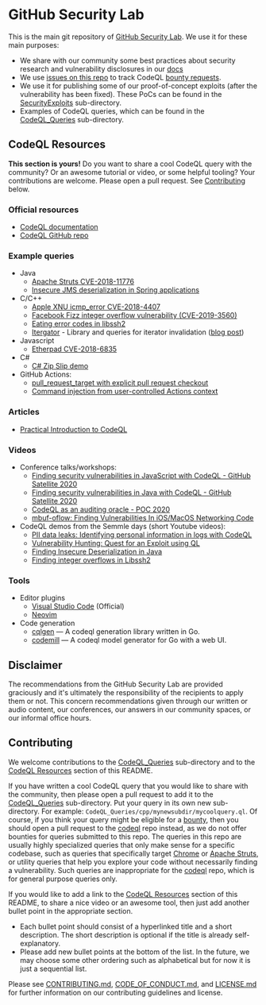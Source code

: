 # GitHub Security Lab

This is the main git repository of [GitHub Security Lab](https://securitylab.github.com/).
We use it for these main purposes:

* We share with our community some best practices about security research and vulnerability disclosures in our [docs](/docs)
* We use [issues on this repo](https://github.com/github/securitylab/issues?q=is%3Aissue+is%3Aopen+label%3A%22All+For+One%22) to track CodeQL [bounty requests](https://securitylab.github.com/bounties).
* We use it for publishing some of our proof-of-concept exploits (after the vulnerability has been fixed). These PoCs can be found in the [SecurityExploits](SecurityExploits) sub-directory.
* Examples of CodeQL queries, which can be found in the [CodeQL_Queries](CodeQL_Queries) sub-directory.

## CodeQL Resources

**This section is yours!** Do you want to share a cool CodeQL query with the community? Or an awesome tutorial or video, or some helpful tooling? Your contributions are welcome. Please open a pull request. See [Contributing](#Contributing) below.

### Official resources

* [CodeQL documentation](https://codeql.github.com/docs/)
* [CodeQL GitHub repo](https://github.com/github/codeql)

### Example queries

* Java
  * [Apache Struts CVE-2018-11776](CodeQL_Queries/java/Apache_Struts_CVE-2018-11776)
  * [Insecure JMS deserialization in Spring applications](https://github.com/silentsignal/jms-codeql/)
* C/C++
  * [Apple XNU icmp_error CVE-2018-4407](CodeQL_Queries/cpp/XNU_icmp_error_CVE-2018-4407)
  * [Facebook Fizz integer overflow vulnerability (CVE-2019-3560)](CodeQL_Queries/cpp/Facebook_Fizz_CVE-2019-3560)
  * [Eating error codes in libssh2](CodeQL_Queries/cpp/libssh2_eating_error_codes)
  * [Itergator](https://github.com/trailofbits/itergator) - Library and queries for iterator invalidation ([blog post](https://blog.trailofbits.com/2020/10/09/detecting-iterator-invalidation-with-codeql/))
* Javascript
  * [Etherpad CVE-2018-6835](CodeQL_Queries/javascript/Etherpad_CVE-2018-6835)
* C#
  * [C# Zip Slip demo](CodeQL_Queries/csharp/ZipSlip)
* GitHub Actions:
  * [pull_request_target with explicit pull request checkout](https://github.com/github/codeql/blob/main/javascript/ql/src/experimental/Security/CWE-094/UntrustedCheckout.ql)
  * [Command injection from user-controlled Actions context](https://github.com/github/codeql/blob/main/javascript/ql/src/experimental/Security/CWE-094/ExpressionInjection.ql)

### Articles

* [Practical Introduction to CodeQL](https://jorgectf.gitlab.io/blog/post/practical-codeql-introduction/)

### Videos

* Conference talks/workshops:
  * [Finding security vulnerabilities in JavaScript with CodeQL - GitHub Satellite 2020](https://www.youtube.com/watch?v=pYzfGaLTqC0)
  * [Finding security vulnerabilities in Java with CodeQL - GitHub Satellite 2020](https://www.youtube.com/watch?v=nvCd0Ee4FgE)
  * [CodeQL as an auditing oracle - POC 2020](https://www.youtube.com/watch?v=XmAEgl8bVhg)
  * [mbuf-oflow: Finding Vulnerabilities In iOS/MacOS Networking Code](https://www.youtube.com/watch?v=0EHP2gzwVAY)
* CodeQL demos from the Semmle days (short Youtube videos):
  * [PII data leaks: Identifying personal information in logs with CodeQL](https://www.youtube.com/watch?v=hHaOxbyqy44)
  * [Vulnerability Hunting: Quest for an Exploit using QL](https://www.youtube.com/watch?v=irrYp3wdtsw)
  * [Finding Insecure Deserialization in Java](https://www.youtube.com/watch?v=XsUcSd75K00)
  * [Finding integer overflows in Libssh2](https://www.youtube.com/watch?v=czXicfULOfk)

### Tools

* Editor plugins
  * [Visual Studio Code](https://marketplace.visualstudio.com/items?itemName=GitHub.vscode-codeql) (Official)
  * [Neovim](https://github.com/pwntester/codeql.nvim)
* Code generation
  * [cqlgen](https://github.com/gagliardetto/cqlgen) — A codeql generation library written in Go.
  * [codemill](https://github.com/gagliardetto/codemill) — A codeql model generator for Go with a web UI. 

## Disclaimer

The recommendations from the GitHub Security Lab are provided graciously and it's ultimately the responsibility of the recipients to apply them or not. This concern recommendations given through our written or audio content, our conferences, our answers in our community spaces, or our informal office hours.

## Contributing

We welcome contributions to the [CodeQL_Queries](CodeQL_Queries) sub-directory and to the [CodeQL Resources](#codeql-resources) section of this README.

If you have written a cool CodeQL query that you would like to share with the community, then please open a pull request to add it to the [CodeQL_Queries](CodeQL_Queries) sub-directory. Put your query in its own new sub-directory. For example: `CodeQL_Queries/cpp/mynewsubdir/mycoolquery.ql`. Of course, if you think your query might be eligible for a [bounty](https://securitylab.github.com/bounties), then you should open a pull request to the [codeql](https://github.com/github/codeql) repo instead, as we do not offer bounties for queries submitted to this repo. The queries in this repo are usually highly specialized queries that only make sense for a specific codebase, such as queries that specifically target [Chrome](CodeQL_Queries/cpp/Chrome) or [Apache Struts](CodeQL_Queries/java/Apache_Struts_CVE-2018-11776), or utility queries that help you explore your code without necessarily finding a vulnerability. Such queries are inappropriate for the [codeql](https://github.com/github/codeql) repo, which is for general purpose queries only.

If you would like to add a link to the [CodeQL Resources](#codeql-resources) section of this README, to share a nice video or an awesome tool, then just add another bullet point in the appropriate section.
* Each bullet point should consist of a hyperlinked title and a short description. The short description is optional if the title is already self-explanatory.
* Please add new bullet points at the bottom of the list. In the future, we may choose some other ordering such as alphabetical but for now it is just a sequential list.

Please see [CONTRIBUTING.md](CONTRIBUTING.md), [CODE_OF_CONDUCT.md](CODE_OF_CONDUCT.md), and [LICENSE.md](LICENSE.md) for further information on our contributing guidelines and license.
